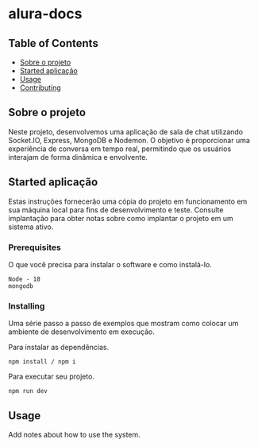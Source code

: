 # alura-docs

## Table of Contents

- [Sobre o projeto](#about)
- [Started aplicação](#getting_started)
- [Usage](#usage)
- [Contributing](../CONTRIBUTING.md)

## Sobre o projeto <a name = "about"></a>

Neste projeto, desenvolvemos uma aplicação de sala de chat utilizando Socket.IO, Express, MongoDB e Nodemon. O objetivo é proporcionar uma experiência de conversa em tempo real, permitindo que os usuários interajam de forma dinâmica e envolvente.

## Started aplicação <a name = "getting_started"></a>

Estas instruções fornecerão uma cópia do projeto em funcionamento em sua máquina local para fins de desenvolvimento e teste. Consulte implantação para obter notas sobre como implantar o projeto em um sistema ativo.

### Prerequisites

O que você precisa para instalar o software e como instalá-lo.

```
Node - 18
mongodb
```

### Installing

Uma série passo a passo de exemplos que mostram como colocar um ambiente de desenvolvimento em execução.

Para instalar as dependências.

```
npm install / npm i
```

Para executar seu projeto.

```
npm run dev
```

## Usage <a name = "usage"></a>

Add notes about how to use the system.
